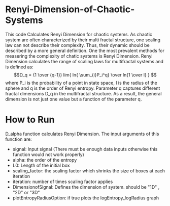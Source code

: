 # Renyi-Dimension-of-Chaotic-Systems
This code Calculates Renyi Dimension for chaotic systems. As chaotic system are often characterized by their multi fractal structure, one scaling law can not describe their complexity. Thus, their dynamic should be described by a more general definition. One the most prevalent methods for measering the complexity of chatic systems is Renyi Dimension. 
Renyi Dimension calculates the range of scaling laws for multifractal systems and is defined as:
$$D_q = {1 \over {q-1}} lim{ ln{ \sum_{i}P_i^q} \over ln{1 \over l} } $$
where P_i is the probability of a point in state space, l is the radius of the sphere and q is the order of Renyi entropy. Parameter q captures different fractal dimensions D_q in the multifractal structure. As a result, the general dimension is not just one value but a function of the parameter q.
# How to Run
D_alpha function calculates Renyi Dimension. The input arguments of this function are:
- signal:                     Input signal (There must be enough data inputs otherwise this function would not work properly)                       
- alpha:                      the order of the entropy     
- L0:                         Length of the initial box
- scaling_factor:             the scaling factor which shrinks the size of boxes at each iteration
- iteration:                  number of times scaling factor applies
- DimensionofSignal:          Defines the dimension of system. should be "1D" , "2D" or "3D"
- plotEntropyRadiusOption:    if true plots the logEntropy_logRadius graph
